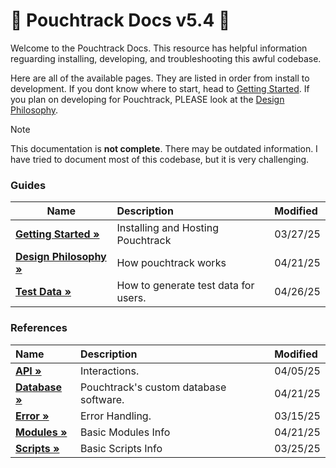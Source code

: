 # 📖 Pouchtrack Docs v5.4 📖

Welcome to the Pouchtrack Docs. This resource has helpful information reguarding installing, developing, and troubleshooting this awful codebase.

Here are all of the available pages. They are listed in order from install to development. If you dont know where to start, head to [Getting Started](gettingstarted.md). If you plan on developing for Pouchtrack, PLEASE look at the [Design Philosophy](guides/design-philosophy.md).

> [!NOTE]
> This documentation is **not complete**. There may be outdated information. I have tried to document most of this codebase, but it is very challenging.

### Guides

| Name                                                   | Description                          | Modified |
| ------------------------------------------------------ | :----------------------------------- | :------- |
| **[Getting Started »](guides/gettingstarted.md)**      | Installing and Hosting Pouchtrack    | 03/27/25 |
| **[Design Philosophy »](guides/design-philosophy.md)** | How pouchtrack works                 | 04/21/25 |
| **[Test Data »](guides/test-data.md)**                 | How to generate test data for users. | 04/26/25 |

### References

| Name                                     | Description                            | Modified |
| :--------------------------------------- | :------------------------------------- | :------- |
| **[API »](references/api.md)**           | Interactions.                          | 04/05/25 |
| **[Database »](references/database.md)** | Pouchtrack's custom database software. | 04/21/25 |
| **[Error »](references/error.md)**       | Error Handling.                        | 03/15/25 |
| **[Modules »](references/modules.md)**   | Basic Modules Info                     | 04/21/25 |
| **[Scripts »](references/scripts.md)**   | Basic Scripts Info                     | 03/25/25 |
